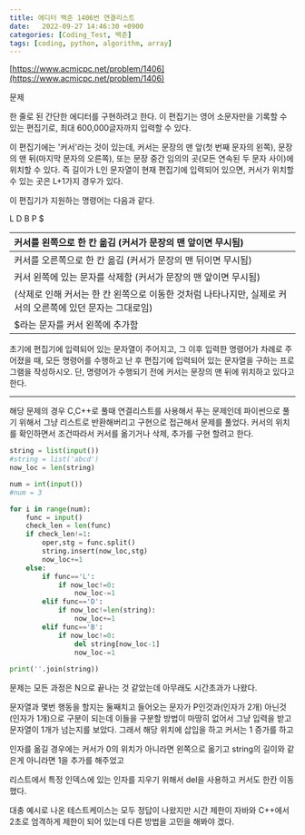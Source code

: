 ```yaml
---
title: 에디터 백준 1406번 연결리스트
date:   2022-09-27 14:46:30 +0900
categories: [Coding_Test, 백준]
tags: [coding, python, algorithm, array]
---
```


[https://www.acmicpc.net/problem/1406](https://www.acmicpc.net/problem/1406)

문제

한 줄로 된 간단한 에디터를 구현하려고 한다. 이 편집기는 영어 소문자만을 기록할 수 있는 편집기로, 최대 600,000글자까지 입력할 수 있다.

이 편집기에는 '커서'라는 것이 있는데, 커서는 문장의 맨 앞(첫 번째 문자의 왼쪽), 문장의 맨 뒤(마지막 문자의 오른쪽), 또는 문장 중간 임의의 곳(모든 연속된 두 문자 사이)에 위치할 수 있다. 즉 길이가 L인 문자열이 현재 편집기에 입력되어 있으면, 커서가 위치할 수 있는 곳은 L+1가지 경우가 있다.

이 편집기가 지원하는 명령어는 다음과 같다.

L D B P $ 

|커서를 왼쪽으로 한 칸 옮김 (커서가 문장의 맨 앞이면 무시됨)|
| :- |
|커서를 오른쪽으로 한 칸 옮김 (커서가 문장의 맨 뒤이면 무시됨)|
|커서 왼쪽에 있는 문자를 삭제함 (커서가 문장의 맨 앞이면 무시됨) <br>
(삭제로 인해 커서는 한 칸 왼쪽으로 이동한 것처럼 나타나지만, 실제로 커서의 오른쪽에 있던 문자는 그대로임)|
|$라는 문자를 커서 왼쪽에 추가함|

초기에 편집기에 입력되어 있는 문자열이 주어지고, 그 이후 입력한 명령어가 차례로 주어졌을 때, 모든 명령어를 수행하고 난 후 편집기에 입력되어 있는 문자열을 구하는 프로그램을 작성하시오. 단, 명령어가 수행되기 전에 커서는 문장의 맨 뒤에 위치하고 있다고 한다.

---

해당 문제의 경우 C,C++로 풀때 연결리스트를 사용해서 푸는 문제인데 파이썬으로 풀기 위해서 그냥 리스트로 반환해버리고 구현으로 접근해서 문제를 풀었다. 커서의 위치를 확인하면서 조건따라서 커서를 옮기거나 삭제, 추가를 구현 할려고 한다.

```py
string = list(input())
#string = list('abcd')
now_loc = len(string)

num = int(input())
#num = 3

for i in range(num):
    func = input()
    check_len = len(func)
    if check_len!=1:
        oper,stg = func.split()
        string.insert(now_loc,stg)
        now_loc+=1
    else:
        if func=='L':
            if now_loc!=0:
                now_loc-=1
        elif func=='D':
            if now_loc!=len(string):
                now_loc+=1
        elif func=='B':
            if now_loc!=0:
                del string[now_loc-1]
                now_loc-=1
    
print(''.join(string))
```

문제는 모든 과정은 N으로 끝나는 것 같았는데 아무래도 시간초과가 나왔다.

문자열과 몇번 행동을 할지는 둘째치고 들어오는 문자가 P인것과(인자가 2개) 아닌것(인자가 1개)으로 구분이 되는데 이들을 구분할 방법이 마땅히 없어서 그냥 입력을 받고 문자열이 1개가 넘는지를 보았다. 그래서 해당 위치에 삽입을 하고 커서는 1 증가를 하고

인자를 옮길 경우에는 커서가 0의 위치가 아니라면 왼쪽으로 옮기고 string의 길이와 같은게 아니라면 1을 추가를 해주었고

리스트에서 특정 인덱스에 있는 인자를 지우기 위해서 del을 사용하고 커서도 한칸 이동했다.

대충 예시로 나온 테스트케이스는 모두 정답이 나왔지만 시간 제한이 자바와 C++에서 2초로 엄격하게 제한이 되어 있는데 다른 방법을 고민을 해봐야 겠다.